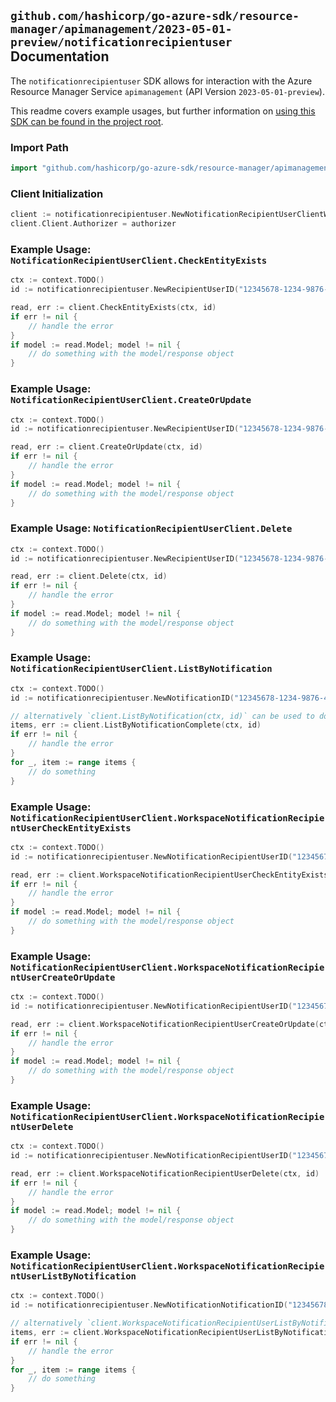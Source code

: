 ## `github.com/hashicorp/go-azure-sdk/resource-manager/apimanagement/2023-05-01-preview/notificationrecipientuser` Documentation

The `notificationrecipientuser` SDK allows for interaction with the Azure Resource Manager Service `apimanagement` (API Version `2023-05-01-preview`).

This readme covers example usages, but further information on [using this SDK can be found in the project root](https://github.com/hashicorp/go-azure-sdk/tree/main/docs).

### Import Path

```go
import "github.com/hashicorp/go-azure-sdk/resource-manager/apimanagement/2023-05-01-preview/notificationrecipientuser"
```

### Client Initialization

```go
client := notificationrecipientuser.NewNotificationRecipientUserClientWithBaseURI("https://management.azure.com")
client.Client.Authorizer = authorizer
```

### Example Usage: `NotificationRecipientUserClient.CheckEntityExists`

```go
ctx := context.TODO()
id := notificationrecipientuser.NewRecipientUserID("12345678-1234-9876-4563-123456789012", "example-resource-group", "serviceName", "AccountClosedPublisher", "userId")

read, err := client.CheckEntityExists(ctx, id)
if err != nil {
	// handle the error
}
if model := read.Model; model != nil {
	// do something with the model/response object
}
```

### Example Usage: `NotificationRecipientUserClient.CreateOrUpdate`

```go
ctx := context.TODO()
id := notificationrecipientuser.NewRecipientUserID("12345678-1234-9876-4563-123456789012", "example-resource-group", "serviceName", "AccountClosedPublisher", "userId")

read, err := client.CreateOrUpdate(ctx, id)
if err != nil {
	// handle the error
}
if model := read.Model; model != nil {
	// do something with the model/response object
}
```

### Example Usage: `NotificationRecipientUserClient.Delete`

```go
ctx := context.TODO()
id := notificationrecipientuser.NewRecipientUserID("12345678-1234-9876-4563-123456789012", "example-resource-group", "serviceName", "AccountClosedPublisher", "userId")

read, err := client.Delete(ctx, id)
if err != nil {
	// handle the error
}
if model := read.Model; model != nil {
	// do something with the model/response object
}
```

### Example Usage: `NotificationRecipientUserClient.ListByNotification`

```go
ctx := context.TODO()
id := notificationrecipientuser.NewNotificationID("12345678-1234-9876-4563-123456789012", "example-resource-group", "serviceName", "AccountClosedPublisher")

// alternatively `client.ListByNotification(ctx, id)` can be used to do batched pagination
items, err := client.ListByNotificationComplete(ctx, id)
if err != nil {
	// handle the error
}
for _, item := range items {
	// do something
}
```

### Example Usage: `NotificationRecipientUserClient.WorkspaceNotificationRecipientUserCheckEntityExists`

```go
ctx := context.TODO()
id := notificationrecipientuser.NewNotificationRecipientUserID("12345678-1234-9876-4563-123456789012", "example-resource-group", "serviceValue", "workspaceIdValue", "AccountClosedPublisher", "userIdValue")

read, err := client.WorkspaceNotificationRecipientUserCheckEntityExists(ctx, id)
if err != nil {
	// handle the error
}
if model := read.Model; model != nil {
	// do something with the model/response object
}
```

### Example Usage: `NotificationRecipientUserClient.WorkspaceNotificationRecipientUserCreateOrUpdate`

```go
ctx := context.TODO()
id := notificationrecipientuser.NewNotificationRecipientUserID("12345678-1234-9876-4563-123456789012", "example-resource-group", "serviceValue", "workspaceIdValue", "AccountClosedPublisher", "userIdValue")

read, err := client.WorkspaceNotificationRecipientUserCreateOrUpdate(ctx, id)
if err != nil {
	// handle the error
}
if model := read.Model; model != nil {
	// do something with the model/response object
}
```

### Example Usage: `NotificationRecipientUserClient.WorkspaceNotificationRecipientUserDelete`

```go
ctx := context.TODO()
id := notificationrecipientuser.NewNotificationRecipientUserID("12345678-1234-9876-4563-123456789012", "example-resource-group", "serviceValue", "workspaceIdValue", "AccountClosedPublisher", "userIdValue")

read, err := client.WorkspaceNotificationRecipientUserDelete(ctx, id)
if err != nil {
	// handle the error
}
if model := read.Model; model != nil {
	// do something with the model/response object
}
```

### Example Usage: `NotificationRecipientUserClient.WorkspaceNotificationRecipientUserListByNotification`

```go
ctx := context.TODO()
id := notificationrecipientuser.NewNotificationNotificationID("12345678-1234-9876-4563-123456789012", "example-resource-group", "serviceValue", "workspaceIdValue", "AccountClosedPublisher")

// alternatively `client.WorkspaceNotificationRecipientUserListByNotification(ctx, id)` can be used to do batched pagination
items, err := client.WorkspaceNotificationRecipientUserListByNotificationComplete(ctx, id)
if err != nil {
	// handle the error
}
for _, item := range items {
	// do something
}
```
